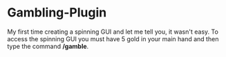 # Gambling-Plugin
My first time creating a spinning GUI and let me tell you, it wasn't easy. To access the spinning GUI you must have 5 gold in your main hand and then type the command **/gamble**.
